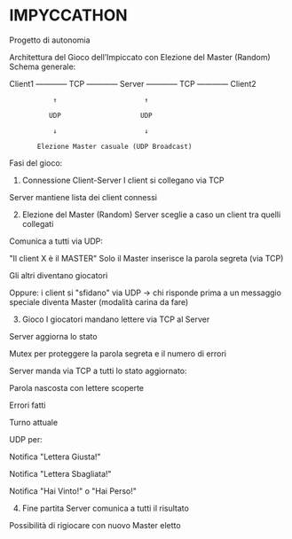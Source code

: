 # IMPYCCATHON 

Progetto di autonomia


Architettura del Gioco dell’Impiccato con Elezione del Master (Random)
Schema generale:

Client1 ———— TCP ———— Server ———— TCP ———— Client2

               ↑                      ↑
               
              UDP                    UDP
              
               ↓                      ↓
               
           Elezione Master casuale (UDP Broadcast)


Fasi del gioco:
1. Connessione Client-Server
I client si collegano via TCP


Server mantiene lista dei client connessi



2. Elezione del Master (Random)
Server sceglie a caso un client tra quelli collegati


Comunica a tutti via UDP:


"Il client X è il MASTER"
Solo il Master inserisce la parola segreta (via TCP)


Gli altri diventano giocatori


Oppure: i client si "sfidano" via UDP → chi risponde prima a un messaggio speciale diventa Master (modalità carina da fare)

3. Gioco
I giocatori mandano lettere via TCP al Server


Server aggiorna lo stato


Mutex per proteggere la parola segreta e il numero di errori


Server manda via TCP a tutti lo stato aggiornato:


Parola nascosta con lettere scoperte


Errori fatti


Turno attuale


UDP per:


Notifica "Lettera Giusta!"


Notifica "Lettera Sbagliata!"


Notifica "Hai Vinto!" o "Hai Perso!"



4. Fine partita
Server comunica a tutti il risultato


Possibilità di rigiocare con nuovo Master eletto


